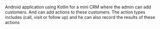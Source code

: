 Android application using Kotlin for a mini CRM where  the admin can add customers. And can add actions to these customers. The action types includes (call, visit or follow up) and  he can also record the results of these actions
